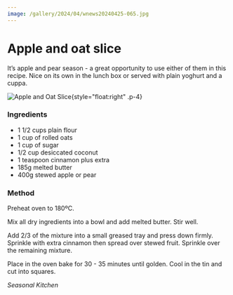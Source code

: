 ```yaml
---
image: /gallery/2024/04/wnews20240425-065.jpg
---
```

# Apple and oat slice

It’s apple and pear season - a great
opportunity to use either of them in this
recipe. Nice on its own in the lunch box or
served with plain yoghurt and a cuppa.

![Apple and Oat Slice](https://media.wnews.org.au/gallery/2024/04/wnews20240425-065.jpg){style="float:right" .p-4}

### Ingredients

* 1 1/2 cups plain flour
* 1 cup of rolled oats
* 1 cup of sugar
* 1/2 cup desiccated coconut
* 1 teaspoon cinnamon plus extra
* 185g melted butter
* 400g stewed apple or pear

### Method

Preheat oven to 180ºC.

Mix all dry ingredients into a bowl and
add melted butter. Stir well.

Add 2/3 of the mixture into a small greased
tray and press down firmly. Sprinkle with
extra cinnamon then spread over stewed fruit.
Sprinkle over the remaining mixture.

Place in the oven bake for 30 - 35 minutes
until golden.
Cool in the tin and cut into squares.

_Seasonal Kitchen_